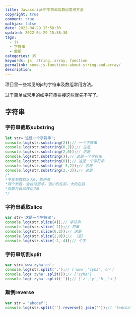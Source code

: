 ```yaml
---
title: Javascript中字符串及数组常用方法
copyright: true
comment: true
mathjax: false
date: 2022-04-29 15:58:30
updated: 2022-04-29 15:58:30
tags:
  - js
  - 字符串
  - 数组
categories: JS
keywords: js, string, array, function
permalink: some-js-functions-about-string-and-array/
description:
---
```

项目里一些常见的js的字符串及数组常用方法。

过于简单或常用的如字符串拼接这些就先不写了。

<!--more -->
## 字符串

### 字符串截取substring

```javascript
let str='这是一个字符串';
console.log(str.substring(2));// 一个字符串
console.log(str.substring(0,2));// 这是
console.log(str.substring(2,0));// 这是
console.log(str.substring());// 这是一个字符串
console.log(str.substring(0));// 这是一个字符串
console.log(str.substring(-3,2));// 这是
console.log(str.substring(2,-3));// 这是
/*
*不写参数默认为0，取所有
*两个参数，会自动排序，值小的在前，大的在后
*负数为自动转化为0
*/
```

### 字符串截取slice

```javascript
var str='这是一个字符串';
console.log(str.slice(4));// 字符串
console.log(str.slice(-2));// 符串
console.log(str.slice(0,2));// 这是
console.log(str.slice(2,0));// （空）
console.log(str.slice(-2,-4));// 个字
```

### 字符串切割split

```javascript
var str='www.zyha.cn';
console.log(str.split('.');// ['www','zyha','cn']
console.log('zyha'.split());// ['zyha']
console.log('zyha'.split(''));// ['z','y','h','a']
```

### 颠倒reverse

```javascript
var str = 'abcdef';
console.log(str.split('').reverse().join(''));// 'fedcba'
```
